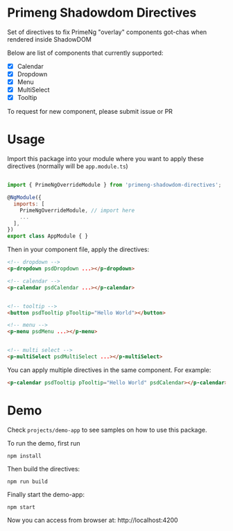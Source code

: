 # Primeng Shadowdom Directives
Set of directives to fix PrimeNg "overlay" components got-chas when rendered inside ShadowDOM

Below are list of components that currently supported:
- [x] Calendar
- [x] Dropdown
- [x] Menu
- [x] MultiSelect
- [x] Tooltip

To request for new component, please submit issue or PR
# Usage
Import this package into your module where you want to apply these directives (normally will be `app.module.ts`)
```js

import { PrimeNgOverrideModule } from 'primeng-shadowdom-directives';

@NgModule({
  imports: [
    PrimeNgOverrideModule, // import here
    ...
  ],
})
export class AppModule { }
```
Then in your component file, apply the directives:
```html
<!-- dropdown -->
<p-dropdown psdDropdown ...></p-dropdown>

<!-- calendar -->
<p-calendar psdCalendar ...></p-calendar>


<!-- tooltip -->
<button psdTooltip pTooltip="Hello World"></button>

<!-- menu -->
<p-menu psdMenu ...></p-menu>


<!-- multi select -->
<p-multiSelect psdMultiSelect ...></p-multiSelect>
```
You can apply multiple directives in the same component. For example:
```html
<p-calendar psdTooltip pTooltip="Hello World" psdCalendar></p-calendar>
```

# Demo
Check `projects/demo-app` to see samples on how to use this package.

To run the demo, first run
```
npm install
```
Then build the directives:
```
npm run build
```
Finally start the demo-app:
```
npm start
```
Now you can access from browser at: http://localhost:4200